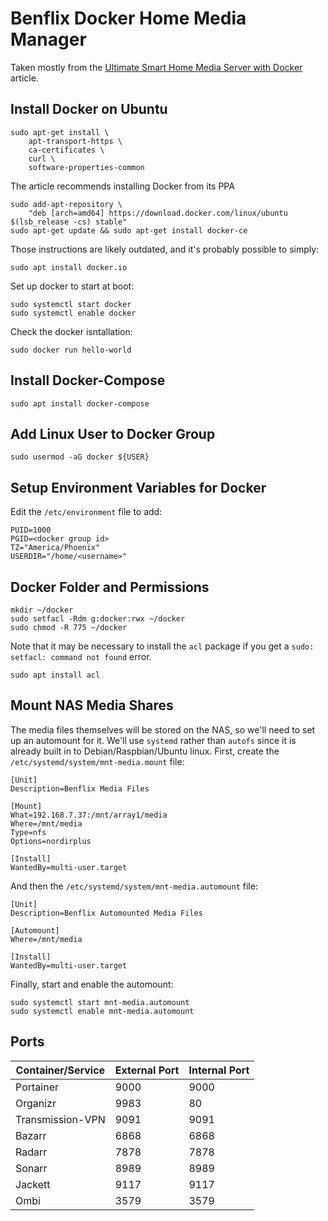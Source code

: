 Benflix Docker Home Media Manager
=================================

Taken mostly from the [Ultimate Smart Home Media Server with Docker][1] article.


[1]: https://www.smarthomebeginner.com/docker-home-media-server-2018-basic/


Install Docker on Ubuntu
-------------------------

    sudo apt-get install \
        apt-transport-https \
        ca-certificates \
        curl \
        software-properties-common 

The article recommends installing Docker from its PPA

    sudo add-apt-repository \
        "deb [arch=amd64] https://download.docker.com/linux/ubuntu $(lsb_release -cs) stable"
    sudo apt-get update && sudo apt-get install docker-ce

Those instructions are likely outdated, and it's probably possible to simply:

    sudo apt install docker.io

Set up docker to start at boot:

    sudo systemctl start docker
    sudo systemctl enable docker

Check the docker isntallation:

    sudo docker run hello-world


Install Docker-Compose
----------------------

    sudo apt install docker-compose


Add Linux User to Docker Group
------------------------------

    sudo usermod -aG docker ${USER}


Setup Environment Variables for Docker
--------------------------------------

Edit the `/etc/environment` file to add:

    PUID=1000
    PGID=<docker group id>
    TZ="America/Phoenix"
    USERDIR="/home/<username>"


Docker Folder and Permissions
-----------------------------

    mkdir ~/docker
    sudo setfacl -Rdm g:docker:rwx ~/docker
    sudo chmod -R 775 ~/docker

Note that it may be necessary to install the `acl` package if you get a
`sudo: setfacl: command not found` error.

    sudo apt install acl



Mount NAS Media Shares
----------------------

The media files themselves will be stored on the NAS, so we'll need to set up
an automount for it. We'll use `systemd` rather than `autofs` since it is
already built in to Debian/Raspbian/Ubuntu linux. First, create the
`/etc/systemd/system/mnt-media.mount` file:

    [Unit]
    Description=Benflix Media Files

    [Mount]
    What=192.168.7.37:/mnt/array1/media
    Where=/mnt/media
    Type=nfs
    Options=nordirplus

    [Install]
    WantedBy=multi-user.target

And then the `/etc/systemd/system/mnt-media.automount` file:

    [Unit]
    Description=Benflix Automounted Media Files

    [Automount]
    Where=/mnt/media

    [Install]
    WantedBy=multi-user.target

Finally, start and enable the automount:

    sudo systemctl start mnt-media.automount
    sudo systemctl enable mnt-media.automount



Ports
-----

| Container/Service  | External Port | Internal Port |
|--------------------|---------------|---------------|
| Portainer          |          9000 |          9000 |
| Organizr           |          9983 |            80 |
| Transmission-VPN   |          9091 |          9091 |
| Bazarr             |          6868 |          6868 |
| Radarr             |          7878 |          7878 |
| Sonarr             |          8989 |          8989 |
| Jackett            |          9117 |          9117 |
| Ombi               |          3579 |          3579 |



